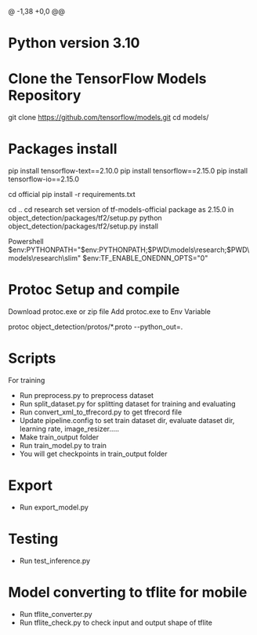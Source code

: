 @ -1,38 +0,0 @@


# Python version 3.10

# Clone the TensorFlow Models Repository

git clone https://github.com/tensorflow/models.git
cd models/


# Packages install

pip install tensorflow-text==2.10.0
pip install tensorflow==2.15.0
pip install tensorflow-io==2.15.0

cd official
pip install -r requirements.txt

cd ..
cd research
set version of tf-models-official package as 2.15.0 in object_detection/packages/tf2/setup.py 
python object_detection/packages/tf2/setup.py install

Powershell
$env:PYTHONPATH="$env:PYTHONPATH;$PWD\models\research;$PWD\models\research\slim"
$env:TF_ENABLE_ONEDNN_OPTS="0"


# Protoc Setup and compile

Download protoc.exe or zip file
Add protoc.exe to Env Variable

protoc object_detection/protos/*.proto --python_out=.


# Scripts

For training

- Run preprocess.py to preprocess dataset
- Run split_dataset.py for splitting dataset for training and evaluating
- Run convert_xml_to_tfrecord.py to get tfrecord file
- Update pipeline.config to set train dataset dir, evaluate dataset dir, learning rate, image_resizer.....
- Make train_output folder
- Run train_model.py to train
- You will get checkpoints in train_output folder


# Export

- Run export_model.py


# Testing

- Run test_inference.py


# Model converting to tflite for mobile

- Run tflite_converter.py
- Run tflite_check.py to check input and output shape of tflite
